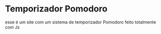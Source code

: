 # Temporizador Pomodoro

esse é um site com um sistema de temporizador Pomodoro feito totalmente com Js
